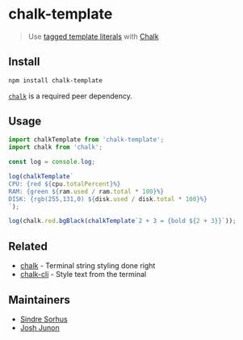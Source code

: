 # chalk-template

> Use [tagged template literals](https://developer.mozilla.org/en-US/docs/Web/JavaScript/Reference/Template_literals#tagged_templates) with [Chalk](https://github.com/chalk/chalk)

## Install

```sh
npm install chalk-template
```

[`chalk`](https://github.com/chalk/chalk) is a required peer dependency.

## Usage

```js
import chalkTemplate from 'chalk-template';
import chalk from 'chalk';

const log = console.log;

log(chalkTemplate`
CPU: {red ${cpu.totalPercent}%}
RAM: {green ${ram.used / ram.total * 100}%}
DISK: {rgb(255,131,0) ${disk.used / disk.total * 100}%}
`);

log(chalk.red.bgBlack(chalkTemplate`2 + 3 = {bold ${2 + 3}}`));
```

## Related

- [chalk](https://github.com/chalk/chalk) - Terminal string styling done right
- [chalk-cli](https://github.com/chalk/chalk-cli) - Style text from the terminal

## Maintainers

- [Sindre Sorhus](https://github.com/sindresorhus)
- [Josh Junon](https://github.com/qix-)
